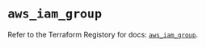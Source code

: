 # `aws_iam_group`

Refer to the Terraform Registory for docs: [`aws_iam_group`](https://registry.terraform.io/providers/hashicorp/aws/5.6.1/docs/resources/iam_group).
